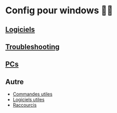 # Config pour windows 🐱‍👤

## [Logiciels](Logiciels/Readme.md)

## [Troubleshooting](Troubleshooting/Readme.md)

## [PCs](PCs/Readme.md)

## Autre 

- [Commandes utiles](CommandesUtiles.md)
- [Logiciels utiles](LogicielsUtiles.md)
- [Raccourcis](Raccourcis.md)
